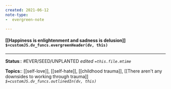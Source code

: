 ```yaml
---
created: 2021-06-12
note-type: 
-  evergreen-note

---
```


#### [[Happiness is enlightenment and sadness is delusion]] `$=customJS.dv_funcs.evergreenHeader(dv, this)`


---

**Status**:: #EVER/SEED/UNPLANTED 
*edited `=this.file.mtime`*

**Topics**:: [[self-love]], [[self-hate]], [[childhood trauma]], [[There aren't any downsides to working through trauma]] 
*`$=customJS.dv_funcs.outlinedIn(dv, this)`*

